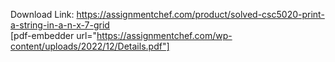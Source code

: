 Download Link: https://assignmentchef.com/product/solved-csc5020-print-a-string-in-a-n-x-7-grid
<br>
[pdf-embedder url="https://assignmentchef.com/wp-content/uploads/2022/12/Details.pdf"]